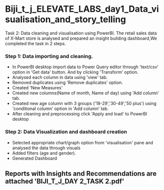 # Biji_t_j_ELEVATE_LABS_day1_Data_visualisation_and_story_telling
Task 2: Data cleaning and visualisation using PowerBI. The retail sales data of X-Mart store is analysed and prepared an insight building dashboard,We completed the task in 2 steps.
### Step 1: Data importing and cleaning.
* In PowerBI desktop import data to Power Query editor through 'text/csv' option in 'Get data' button. And by clicking 'Transform' option.
* Analysed each column in data using 'view' tab.
* Removed duplicates using 'Remove duplicates' option.
* Created 'New Measures'
* Created new columns(Name of month, Name of day) using 'Add column' tab.
* Created new age column with 3 groups ('18-29','30-49','50 plus') using 'conditional column' option in 'Add column' tab.
* After cleaning and preprocessing click 'Apply and load' to PowerBI desktop
### Step 2: Data Visualization and dashboard creation
* Selected appropriate chart/graph option from 'visualisation' pane and analysed the data through visuals
* Added filters (age and gender).
* Generated Dashboard
## Reports with Insights and Recommendations are attached 'BIJI_T_J_DAY 2_TASK 2.pdf' 
